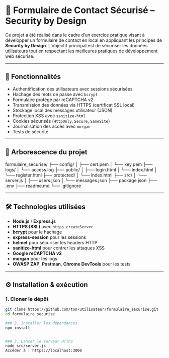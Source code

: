 # 🔐 Formulaire de Contact Sécurisé – Security by Design

Ce projet a été réalisé dans le cadre d’un exercice pratique visant à développer un formulaire de contact en local en appliquant les principes de **Security by Design**. L'objectif principal est de sécuriser les données utilisateurs tout en respectant les meilleures pratiques de développement web sécurisé.

---

## 🚀 Fonctionnalités

- Authentification des utilisateurs avec sessions sécurisées
- Hachage des mots de passe avec `bcrypt`
- Formulaire protégé par reCAPTCHA v2
- Transmission des données via HTTPS (certificat SSL local)
- Stockage local des messages utilisateur (JSON)
- Protection XSS avec `sanitize-html`
- Cookies sécurisés (`HttpOnly`, `Secure`, `SameSite`)
- Journalisation des accès avec `morgan`
- Tests de sécurité 

---

## 📁 Arborescence du projet
formulaire_securise/
├── config/
│   ├── cert.pem
│   └── key.pem
├── logs/
│   └── access.log
├── public/
│   ├── login.html
│   └── index.html
│   └── register.html
├── protected/
│   └── index.html
├── src/
│   └── server.js
│   ├── users.json
│   └── messages.json
├── package.json
├── .env
├── readme.md
└── .gitignore


---

## 🛠️ Technologies utilisées

- **Node.js** / **Express.js**
- **HTTPS (SSL)** avec `https.createServer`
- **bcrypt** pour le hachage
- **express-session** pour les sessions
- **helmet** pour sécuriser les headers HTTP
- **sanitize-html** pour contrer les attaques XSS
- **Google reCAPTCHA v2**
- **morgan** pour les logs
- **OWASP ZAP**, **Postman**, **Chrome DevTools** pour les tests

---

## ⚙️ Installation & exécution

### 1. Cloner le dépôt

```bash
git clone https://github.com/ton-utilisateur/formulaire_securise.git
cd formulaire_securise

### 2. Installer les dépendances
npm install


### 3. Lancer le serveur HTTPS
node src/server.js
Accéder à : https://localhost:3000
